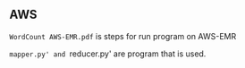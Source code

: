 ## AWS

`WordCount AWS-EMR.pdf` is steps for run program on AWS-EMR 

`mapper.py' and `reducer.py' are program that is used.
